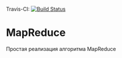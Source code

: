 Travis-CI: [![Build Status](https://travis-ci.org/HankHenshaw/MapReduce.svg?branch=master)](https://travis-ci.org/HankHenshaw/MapReduce)

# MapReduce

Простая реализация алгоритма MapReduce